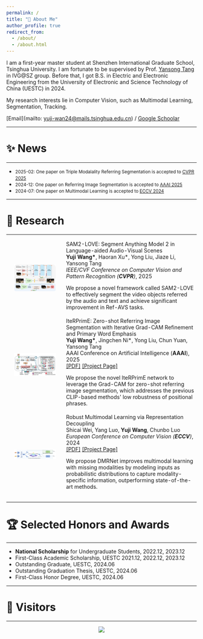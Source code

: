 ```yaml
---
permalink: /
title: "👋 About Me"
author_profile: true
redirect_from: 
  - /about/
  - /about.html
---
```


I am a first-year master student at Shenzhen International Graduate School, Tsinghua University. I am fortunate to be supervised by Prof. [Yansong Tang](https://andytang15.github.io/) in IVG@SZ group. Before that, I got B.S. in Electric and Electronic Engineering from the University of Electronic and Science Technology of China (UESTC) in 2024.


My research interests lie in Computer Vision, such as Multimodal Learning, Segmentation, Tracking.

[Email](mailto: yuji-wan24@mails.tsinghua.edu.cn) / [Google Schoolar](https://scholar.google.com/citations?hl=en&user=oRpCyGkAAAAJ)

---
# ✨ News
---
* <span style="font-size: smaller;">2025-02: One paper on Triple Modalality Referring Segmentation is accepted to [CVPR 2025](https://cvpr.thecvf.com/)</span>
* <span style="font-size: smaller;">2024-12: One paper on Referring Image Segmentation is accepted to [AAAI 2025](https://aaai.org/conference/aaai/aaai-25/)</span>
* <span style="font-size: smaller;">2024-07: One paper on Multimodal Learning is accepted to [ECCV 2024](https://eccv.ecva.net/)</span>
<!-- * <span style="font-size: smaller;">2023-03: One paper on video understanding (Action Quality Assessment) is accepted to [CVPR 2023](https://cvpr.thecvf.com/Conferences/2023)</span> -->

---
# 🔬 Research
---
<table style="width:100%;border:0px;border-spacing:0px;border-collapse:separate;margin-right:auto;margin-left:auto;"><tbody>	

  <!--SAM2LOVE-->
  <tr>
    <td style="padding:20px;width:30%;max-width:30%" align="center">
      <img style="width:100%;max-width:100%" src="../images/sam2love.png" alt="dise">
    </td>
    <td width="75%" valign="center">
      <papertitle> 	SAM2-LOVE: Segment Anything Model 2 in Language-aided Audio-Visual Scenes</papertitle>
      <br>
      <b>Yuji Wang*</b>, Haoran Xu*, Yong Liu, Jiaze Li, Yansong Tang 
      <br>
      <em>IEEE/CVF Conference on Computer Vision and Pattern Recognition (<strong>CVPR</strong>)</em>, 2025
      <!-- <br>
      <a href="https://arxiv.org/abs/2505.03730">[PDF]</a>
      <a href="https://github.com/shiyi-zh0408/FlexiAct">[Project Page]</a> 
      <br> -->
      <p> We propose a novel framework called SAM2-LOVE to effectively segment the video objects referred by the audio and text and achieve significant improvement in Ref-AVS tasks.</p>
    </td>
  </tr>	

  <!--IterPRime-->
  <tr>
    <td style="padding:20px;width:30%;max-width:30%" align="center">
      <img style="width:100%;max-width:100%" src="../images/iterprime.png" alt="dise">
    </td>
    <td width="75%" valign="center">
      <papertitle>IteRPrimE: Zero-shot Referring Image Segmentation with Iterative Grad-CAM Refinement and Primary Word Emphasis</papertitle>
      <br>
      <b>Yuji Wang*</b>, Jingchen Ni*, Yong Liu, Chun Yuan, Yansong Tang 
      <br>
      AAAI Conference on Artificial Intelligence (<strong>AAAI</strong>), 2025
      <br>
      <a href="https://ojs.aaai.org/index.php/AAAI/article/view/32880">[PDF]</a>
      <a href="https://github.com/VoyageWang/IteRPrimE">[Project Page]</a> 
      <br>
      <p> We propose the novel IteRPrimE network to leverage the Grad-CAM for zero-shot referring image segmentation, which addresses the previous CLIP-based methods' low robustness of positional phrases.</p>
    </td>
  </tr>	

  <!--DMRNET-->
  <tr>
    <td style="padding:20px;width:30%;max-width:30%" align="center">
      <img style="width:100%;max-width:100%" src="../images/dmrnet.png" alt="dise">
    </td>
    <td width="75%" valign="center">
      <papertitle>Robust Multimodal Learning via Representation Decoupling</papertitle>
      <br>
      Shicai Wei, Yang Luo, <b>Yuji Wang</b>, Chunbo Luo
      <br>
      <em>European Conference on Computer Vision (<strong>ECCV</strong>)</em>, 2024
      <br>
      <a href="https://arxiv.org/pdf/2407.04458">[PDF]</a>
      <a href="https://github.com/shicaiwei123/ECCV2024-DMRNet">[Project Page]</a> 
      <br>
      <p> We propose DMRNet improves multimodal learning with missing modalities by modeling inputs as probabilistic distributions to capture modality-specific information, outperforming state-of-the-art methods.</p>
    </td>
  </tr>	

</tbody></table>

---
# 🏆 Selected Honors and Awards
---
* **National Scholarship** for Undergraduate Students, 2022.12, 2023.12
* First-Class Academic Scholarship, UESTC 2021.12, 2022.12, 2023.12
* Outstanding Graduate, UESTC, 2024.06
* Outstanding Graduation Thesis, UESTC, 2024.06
* First-Class Honor Degree, UESTC, 2024.06

---
# 👥 Visitors
---
<div style="text-align: center;">
<a href="https://clustrmaps.com/site/1c66m" title="ClustrMaps"><img src="//www.clustrmaps.com/map_v2.png?d=SXJmirhTs4ZzElqBB44im0Ge5e4xIAEpNBV_x9oQx68&cl=ffffff"></a>
</div>
